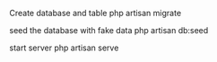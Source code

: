 Create database and table
php artisan migrate

seed the database with fake data
php artisan db:seed

start server
php artisan serve
